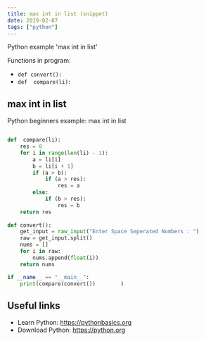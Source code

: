 ```yaml
---
title: max int in list (snippet)
date: 2019-02-07
tags: ["python"]
---
```

Python example 'max int in list'

Functions in program: 
* `def convert():	`
* `def  compare(li):`

## max int in list

Python beginners example: max int in list

```python

def  compare(li):
	res = 0
	for i in range(len(li) - 1):
		a = li[i]
		b = li[i + 1]
		if (a > b):
			if (a > res):
				res = a 
		else:
			if (b > res):
				res = b	
	return res 
	
def convert():	
	get_input = raw_input("Enter Space Seperated Numbers : ")
	raw = get_input.split()
	nums = []
	for i in raw:
		nums.append(float(i))
	return nums

if __name__ == "__main__":	
	print(compare(convert())		)

```

## Useful links

- Learn Python: https://pythonbasics.org
- Download Python: https://python.org
